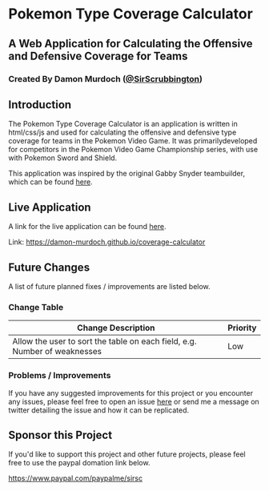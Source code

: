 # Pokemon Type Coverage Calculator
## A Web Application for Calculating the Offensive and Defensive Coverage for Teams
### Created By Damon Murdoch ([@SirScrubbington](https://github.com/SirScrubbington))

## Introduction
The Pokemon Type Coverage Calculator is an application is written in html/css/js 
and used for calculating the offensive and defensive type coverage for teams in 
the Pokemon Video Game. It was primarilydeveloped for competitors in the Pokemon 
Video Game Championship series, with use with Pokemon Sword and Shield. 

This application was inspired by the original Gabby Snyder teambuilder, which 
can be found [here](https://gabbysnyder.github.io/).

## Live Application
A link for the live application can be found 
[here](https://damon-murdoch.github.io/coverage-calculator).

Link: https://damon-murdoch.github.io/coverage-calculator

## Future Changes
A list of future planned fixes / improvements are listed below.

### Change Table
| Change Description                                                        | Priority |
| ------------------------------------------------------------------------- | -------- |
| Allow the user to sort the table on each field, e.g. Number of weaknesses | Low      |

### Problems / Improvements
If you have any suggested improvements for this project or you encounter any issues, please feel free to open an issue [here](../../issues) or send me a message on twitter detailing the issue and how it can be replicated.

## Sponsor this Project
If you'd like to support this project and other future projects, 
please feel free to use the paypal domation link below.

https://www.paypal.com/paypalme/sirsc
